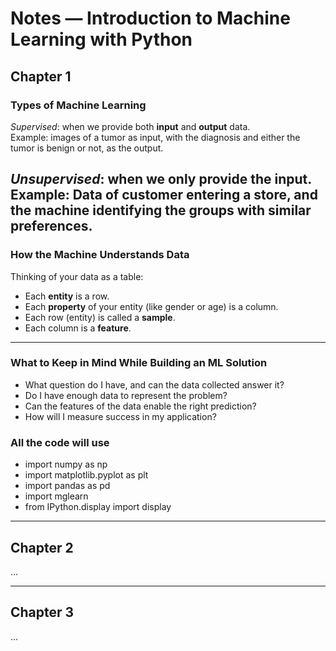 # Notes — Introduction to Machine Learning with Python

## Chapter 1

### Types of Machine Learning
*Supervised*: when we provide both **input** and **output** data.  
Example: images of a tumor as input, with the diagnosis and either the tumor is benign or not, as the output.

*Unsupervised*: when we only provide the **input**.
Example: Data of customer entering a store, and the machine identifying the groups with similar preferences.
---

### How the Machine Understands Data
Thinking of your data as a table:  
- Each **entity** is a row.  
- Each **property** of your entity (like gender or age) is a column.  
- Each row (entity) is called a **sample**.  
- Each column is a **feature**.

---

### What to Keep in Mind While Building an ML Solution
- What question do I have, and can the data collected answer it?  
- Do I have enough data to represent the problem?  
- Can the features of the data enable the right prediction?  
- How will I measure success in my application?

### All the code will use
- import numpy as np
- import matplotlib.pyplot as plt
- import pandas as pd
- import mglearn
- from IPython.display import display

---

## Chapter 2

...

---

## Chapter 3

...

